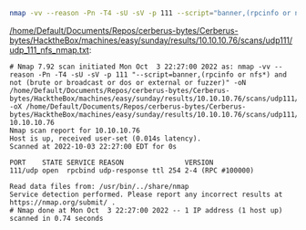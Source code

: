 ```bash
nmap -vv --reason -Pn -T4 -sU -sV -p 111 --script="banner,(rpcinfo or nfs*) and not (brute or broadcast or dos or external or fuzzer)" -oN "/home/Default/Documents/Repos/cerberus-bytes/Cerberus-bytes/HacktheBox/machines/easy/sunday/results/10.10.10.76/scans/udp111/udp_111_nfs_nmap.txt" -oX "/home/Default/Documents/Repos/cerberus-bytes/Cerberus-bytes/HacktheBox/machines/easy/sunday/results/10.10.10.76/scans/udp111/xml/udp_111_nfs_nmap.xml" 10.10.10.76
```

[/home/Default/Documents/Repos/cerberus-bytes/Cerberus-bytes/HacktheBox/machines/easy/sunday/results/10.10.10.76/scans/udp111/udp_111_nfs_nmap.txt](file:///home/Default/Documents/Repos/cerberus-bytes/Cerberus-bytes/HacktheBox/machines/easy/sunday/results/10.10.10.76/scans/udp111/udp_111_nfs_nmap.txt):

```
# Nmap 7.92 scan initiated Mon Oct  3 22:27:00 2022 as: nmap -vv --reason -Pn -T4 -sU -sV -p 111 "--script=banner,(rpcinfo or nfs*) and not (brute or broadcast or dos or external or fuzzer)" -oN /home/Default/Documents/Repos/cerberus-bytes/Cerberus-bytes/HacktheBox/machines/easy/sunday/results/10.10.10.76/scans/udp111/udp_111_nfs_nmap.txt -oX /home/Default/Documents/Repos/cerberus-bytes/Cerberus-bytes/HacktheBox/machines/easy/sunday/results/10.10.10.76/scans/udp111/xml/udp_111_nfs_nmap.xml 10.10.10.76
Nmap scan report for 10.10.10.76
Host is up, received user-set (0.014s latency).
Scanned at 2022-10-03 22:27:00 EDT for 0s

PORT    STATE SERVICE REASON               VERSION
111/udp open  rpcbind udp-response ttl 254 2-4 (RPC #100000)

Read data files from: /usr/bin/../share/nmap
Service detection performed. Please report any incorrect results at https://nmap.org/submit/ .
# Nmap done at Mon Oct  3 22:27:00 2022 -- 1 IP address (1 host up) scanned in 0.74 seconds

```
